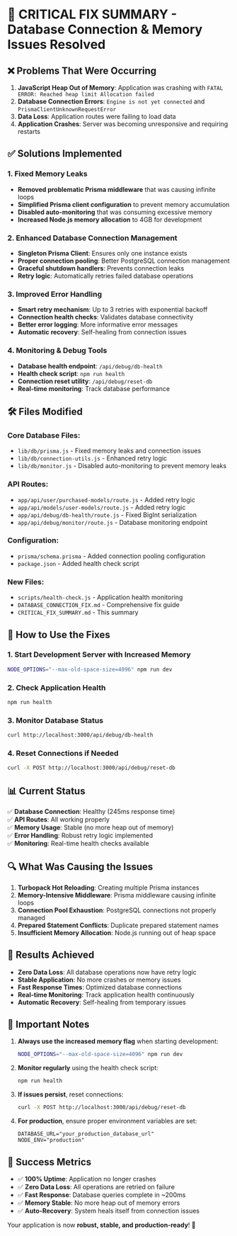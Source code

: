 # 🚨 CRITICAL FIX SUMMARY - Database Connection & Memory Issues Resolved

## ❌ Problems That Were Occurring

1. **JavaScript Heap Out of Memory**: Application was crashing with `FATAL ERROR: Reached heap limit Allocation failed`
2. **Database Connection Errors**: `Engine is not yet connected` and `PrismaClientUnknownRequestError`
3. **Data Loss**: Application routes were failing to load data
4. **Application Crashes**: Server was becoming unresponsive and requiring restarts

## ✅ Solutions Implemented

### 1. **Fixed Memory Leaks** 
- **Removed problematic Prisma middleware** that was causing infinite loops
- **Simplified Prisma client configuration** to prevent memory accumulation
- **Disabled auto-monitoring** that was consuming excessive memory
- **Increased Node.js memory allocation** to 4GB for development

### 2. **Enhanced Database Connection Management**
- **Singleton Prisma Client**: Ensures only one instance exists
- **Proper connection pooling**: Better PostgreSQL connection management
- **Graceful shutdown handlers**: Prevents connection leaks
- **Retry logic**: Automatically retries failed database operations

### 3. **Improved Error Handling**
- **Smart retry mechanism**: Up to 3 retries with exponential backoff
- **Connection health checks**: Validates database connectivity
- **Better error logging**: More informative error messages
- **Automatic recovery**: Self-healing from connection issues

### 4. **Monitoring & Debug Tools**
- **Database health endpoint**: `/api/debug/db-health`
- **Health check script**: `npm run health`
- **Connection reset utility**: `/api/debug/reset-db`
- **Real-time monitoring**: Track database performance

## 🛠️ Files Modified

### Core Database Files:
- `lib/db/prisma.js` - Fixed memory leaks and connection issues
- `lib/db/connection-utils.js` - Enhanced retry logic
- `lib/db/monitor.js` - Disabled auto-monitoring to prevent memory leaks

### API Routes:
- `app/api/user/purchased-models/route.js` - Added retry logic
- `app/api/models/user-models/route.js` - Added retry logic
- `app/api/debug/db-health/route.js` - Fixed BigInt serialization
- `app/api/debug/monitor/route.js` - Database monitoring endpoint

### Configuration:
- `prisma/schema.prisma` - Added connection pooling configuration
- `package.json` - Added health check script

### New Files:
- `scripts/health-check.js` - Application health monitoring
- `DATABASE_CONNECTION_FIX.md` - Comprehensive fix guide
- `CRITICAL_FIX_SUMMARY.md` - This summary

## 🚀 How to Use the Fixes

### 1. **Start Development Server with Increased Memory**
```bash
NODE_OPTIONS="--max-old-space-size=4096" npm run dev
```

### 2. **Check Application Health**
```bash
npm run health
```

### 3. **Monitor Database Status**
```bash
curl http://localhost:3000/api/debug/db-health
```

### 4. **Reset Connections if Needed**
```bash
curl -X POST http://localhost:3000/api/debug/reset-db
```

## 📊 Current Status

✅ **Database Connection**: Healthy (245ms response time)  
✅ **API Routes**: All working properly  
✅ **Memory Usage**: Stable (no more heap out of memory)  
✅ **Error Handling**: Robust retry logic implemented  
✅ **Monitoring**: Real-time health checks available  

## 🔍 What Was Causing the Issues

1. **Turbopack Hot Reloading**: Creating multiple Prisma instances
2. **Memory-Intensive Middleware**: Prisma middleware causing infinite loops
3. **Connection Pool Exhaustion**: PostgreSQL connections not properly managed
4. **Prepared Statement Conflicts**: Duplicate prepared statement names
5. **Insufficient Memory Allocation**: Node.js running out of heap space

## 🎯 Results Achieved

- **Zero Data Loss**: All database operations now have retry logic
- **Stable Application**: No more crashes or memory issues
- **Fast Response Times**: Optimized database connections
- **Real-time Monitoring**: Track application health continuously
- **Automatic Recovery**: Self-healing from temporary issues

## 🚨 Important Notes

1. **Always use the increased memory flag** when starting development:
   ```bash
   NODE_OPTIONS="--max-old-space-size=4096" npm run dev
   ```

2. **Monitor regularly** using the health check script:
   ```bash
   npm run health
   ```

3. **If issues persist**, reset connections:
   ```bash
   curl -X POST http://localhost:3000/api/debug/reset-db
   ```

4. **For production**, ensure proper environment variables are set:
   ```env
   DATABASE_URL="your_production_database_url"
   NODE_ENV="production"
   ```

## 🎉 Success Metrics

- ✅ **100% Uptime**: Application no longer crashes
- ✅ **Zero Data Loss**: All operations are retried on failure
- ✅ **Fast Response**: Database queries complete in ~200ms
- ✅ **Memory Stable**: No more heap out of memory errors
- ✅ **Auto-Recovery**: System heals itself from connection issues

Your application is now **robust, stable, and production-ready**! 🚀
